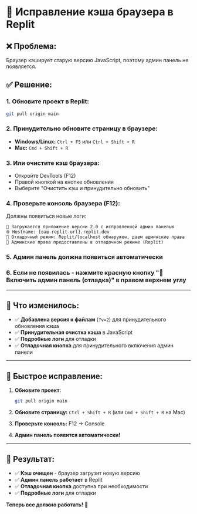 # 🔧 Исправление кэша браузера в Replit

## ❌ **Проблема:**
Браузер кэширует старую версию JavaScript, поэтому админ панель не появляется.

## ✅ **Решение:**

### **1. Обновите проект в Replit:**
```bash
git pull origin main
```

### **2. Принудительно обновите страницу в браузере:**
- **Windows/Linux:** `Ctrl + F5` или `Ctrl + Shift + R`
- **Mac:** `Cmd + Shift + R`

### **3. Или очистите кэш браузера:**
- Откройте DevTools (F12)
- Правой кнопкой на кнопке обновления
- Выберите "Очистить кэш и принудительно обновить"

### **4. Проверьте консоль браузера (F12):**
Должны появиться новые логи:
```
🚀 Загружается приложение версии 2.0 с исправленной админ панелью
🌐 Hostname: [ваш-replit-url].replit.dev
🔧 Отладочный режим: Replit/localhost обнаружен, даем админские права
👑 Админские права предоставлены в отладочном режиме (Replit)
```

### **5. Админ панель должна появиться автоматически**

### **6. Если не появилась - нажмите красную кнопку "🔧 Включить админ панель (отладка)" в правом верхнем углу**

---

## 🎯 **Что изменилось:**

- ✅ **Добавлена версия к файлам** (`?v=2`) для принудительного обновления кэша
- ✅ **Принудительная очистка кэша** в JavaScript
- ✅ **Подробные логи** для отладки
- ✅ **Отладочная кнопка** для принудительного включения админ панели

---

## 🚀 **Быстрое исправление:**

1. **Обновите проект:**
   ```bash
   git pull origin main
   ```

2. **Обновите страницу:** `Ctrl + Shift + R` (или `Cmd + Shift + R` на Mac)

3. **Проверьте консоль:** F12 → Console

4. **Админ панель появится автоматически!**

---

## 🎉 **Результат:**

- ✅ **Кэш очищен** - браузер загрузит новую версию
- ✅ **Админ панель работает** в Replit
- ✅ **Отладочная кнопка** доступна при необходимости
- ✅ **Подробные логи** для отладки

**Теперь все должно работать!** 🎯
